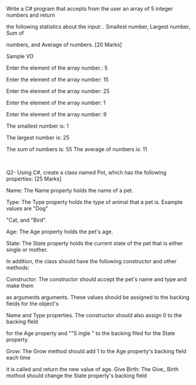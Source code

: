  Write a C# program that accepts from the user an array of 5 integer numbers and return

the following statistics about the input: . Smallest number, Largest number, Sum of

numbers, and Average of numbers. [20 Marks]

Sample VO

Enter the element of the array number.: 5

Enter the element of the array number: 15

Enter the element of the array number: 25

Enter the element of the array number: 1

Enter the element of the array number: 9

The smallest number is: 1

The largest number is: 25

The sum of numbers is: 55
The average of numbers is: 11


<br>

Q2- Using C#, create a class named Pot, which has the following properties: [25 Marks]

Name: The Name property holds the name of a pet.

Type: The Type property holds the type of animal that a pet is. Example values are "Dog"

"Cat, and "Bird".

Age: The Age property holds the pet's age.

State: The State property holds the current state of the pet that is either single or mother.

In addition, the class should have the following constructor and other methods:

Constructor: The constructor should accept the pet's name and type and make them

as arguments arguments. These values should be assigned to the backing fieids for the object's

Name and Type properties. The constructor should also assign 0 to the backing fleld

for the Age property and ""S ingle " to the backing filed for the State property.

Grow: The Grow method should add 1 to the Age property's backing fleld each time

it is called and return the new value of age.
Give Birth: The Give_ Birth mothod should change the State property's backing field



<br>





